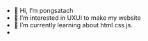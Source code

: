 - 👋 Hi, I’m pongsatach
- 👀 I’m interested in UXUI to make my website
- 🌱 I’m currently learning about html css js.
- 
<!---
peeax/peeax is a ✨ special ✨ repository because its `README.md` (this file) appears on your GitHub profile.
You can click the Preview link to take a look at your changes.
--->
